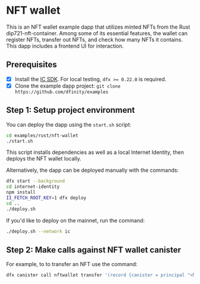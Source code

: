 # NFT wallet

This is an NFT wallet example dapp that utilizes minted NFTs from the Rust dip721-nft-container. Among some of its essential features, the wallet can register NFTs, transfer out NFTs, and check how many NFTs it contains. This dapp includes a frontend UI for interaction. 

## Prerequisites

- [x] Install the [IC
  SDK](https://internetcomputer.org/docs/current/developer-docs/getting-started/install). For local testing, `dfx >= 0.22.0` is required.
- [x] Clone the example dapp project: `git clone https://github.com/dfinity/examples`

## Step 1: Setup project environment

You can deploy the dapp using the `start.sh` script:

```bash
cd examples/rust/nft-wallet
./start.sh
```

This script installs dependencies as well as a local Internet Identity, then deploys the NFT wallet locally.

Alternatively, the dapp can be deployed manually with the commands:

```bash
dfx start --background
cd internet-identity
npm install
II_FETCH_ROOT_KEY=1 dfx deploy
cd ..
./deploy.sh
```

If you'd like to deploy on the mainnet, run the command:

```bash
./deploy.sh --network ic
```

## Step 2: Make calls against NFT wallet canister

For example, to to transfer an NFT use the command:

```bash
dfx canister call nftwallet transfer '(record {canister = principal "<NFT canister id>"; index = 1:nat64}, principal "<recipient canister id>", opt true)'
```

